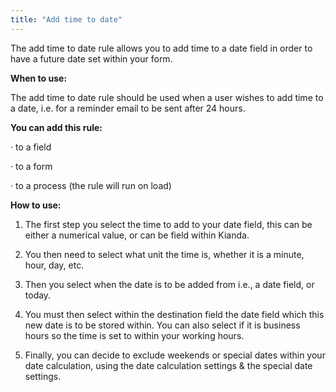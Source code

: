 ```yaml
---
title: "Add time to date" 
---
```


The add time to date rule allows you to add time to a date field in order to have a future date set within your form.

**When to use:**

The add time to date rule should be used when a user wishes to add time to a date, i.e. for a reminder email to be sent after 24 hours.

 

**You can add this rule:**

·    to a field

·    to a form

·    to a process (the rule will run on load)

 

**How to use:**

1. The first step you select the time to add to your date field, this can be either a numerical value, or can be field within Kianda. 

2. You then need to select what unit the time is, whether it is a minute, hour, day, etc. 

3. Then you select when the date is to be added from i.e., a date field, or today. 

4. You must then select within the destination field the date field which this new date is to be stored within. You can also select if it is business hours so the time is set to within your working hours.

5. Finally, you can decide to exclude weekends or special dates within your date calculation, using the date calculation settings & the special date settings. 
